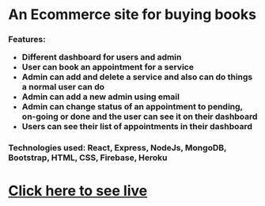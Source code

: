 <h1>An Ecommerce site for buying books</h1>
<h3>
  Features:
  <ul>
    <li>Different dashboard for users and admin</li>
    <li>User can book an appointment for a service</li>
    <li>Admin can add and delete a service and also can do things a normal user can do</li>
    <li>Admin can add a new admin using email</li>
    <li>Admin can change status of an appointment to pending, on-going or done and the user can see it on their dashboard</li>
    <li>Users can see their list of appointments in their dashboard</li>
  </ul>
</h3>
<h3>Technologies used: React, Express, NodeJs, MongoDB, Bootstrap, HTML, CSS, Firebase, Heroku</h3>
<h1><a href="https://travel-agency-a2b4d.web.app/" target="_blank">Click here to see live</a></h1>
